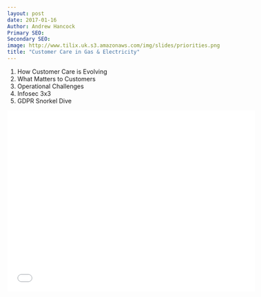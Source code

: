 ```yaml
---
layout: post
date: 2017-01-16
Author: Andrew Hancock  
Primary SEO:  
Secondary SEO:
image: http://www.tilix.uk.s3.amazonaws.com/img/slides/priorities.png   
title: "Customer Care in Gas & Electricity"
---
```

1. How Customer Care is Evolving
2. What Matters to Customers
3. Operational Challenges
4. Infosec 3x3
5. GDPR Snorkel Dive

<iframe src="//slides.com/tilix/digital-2017-jul/embed?style=light" width="576" height="420" scrolling="no" frameborder="0" webkitallowfullscreen mozallowfullscreen allowfullscreen></iframe>

